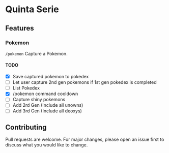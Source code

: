 # Quinta Serie

## Features

### Pokemon

`/pokemon`
Capture a Pokemon.

#### TODO

- [x] Save captured pokemon to pokedex
- [ ] Let user capture 2nd gen pokemons if 1st gen pokedex is completed
- [ ] List Pokedex
- [x] /pokemon command cooldown
- [ ] Capture shiny pokemons
- [ ] Add 2rd Gen (Include all unowns)
- [ ] Add 3rd Gen (Include all deoxys)

## Contributing

Pull requests are welcome. For major changes, please open an issue first to discuss what you would like to change.
